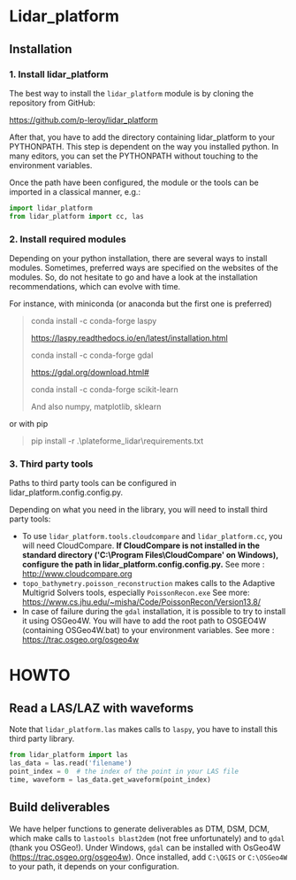 
# **Lidar_platform**

## Installation

### 1. Install lidar_platform

The best way to install the ```lidar_platform``` module is by cloning the repository from GitHub:

https://github.com/p-leroy/lidar_platform

After that, you have to add the directory containing lidar_platform to your PYTHONPATH. This step is dependent on the way you installed python. In many editors, you can set the PYTHONPATH without touching to the environment variables.

Once the path have been configured, the module or the tools can be imported in a classical manner, e.g.:

```python
import lidar_platform
from lidar_platform import cc, las
```

### 2. Install required modules
Depending on your python installation, there are several ways to install modules. Sometimes, preferred ways are 
specified on the websites of the modules. So, do not hesitate to go and have a look at the installation 
recommendations, which can evolve with time.

For instance, with miniconda (or anaconda but the first one is preferred)
> conda install -c conda-forge laspy 
> 
> https://laspy.readthedocs.io/en/latest/installation.html
> 
> conda install -c conda-forge gdal
> 
> https://gdal.org/download.html#
> 
> conda install -c conda-forge scikit-learn
> 
> And also numpy, matplotlib, sklearn

or with pip

> pip install -r .\plateforme_lidar\requirements.txt

### 3. Third party tools

Paths to third party tools can be configured in lidar_platform.config.config.py.

Depending on what you need in the library, you will need to install third party tools:
- To use ```lidar_platform.tools.cloudcompare``` and ```lidar_platform.cc```, you will need CloudCompare.
**If CloudCompare is not installed in the standard directory ('C:\Program Files\CloudCompare' on Windows), configure 
  the path in lidar_platform.config.config.py.** See more : http://www.cloudcompare.org
- ```topo_bathymetry.poisson_reconstruction``` makes calls to the Adaptive Multigrid Solvers tools, especially ```PoissonRecon.exe``` See more: https://www.cs.jhu.edu/~misha/Code/PoissonRecon/Version13.8/
- In case of failure during the `gdal` installation, it is possible to try to install it using OSGeo4W. You will have 
  to add the root path to OSGEO4W (containing OSGeo4W.bat) to your environment variables.
See more : https://trac.osgeo.org/osgeo4w

# HOWTO

## Read a LAS/LAZ with waveforms

Note that ````lidar_platform.las```` makes calls to ```laspy```, you have to install this third party library.

```python
from lidar_platform import las
las_data = las.read('filename')
point_index = 0  # the index of the point in your LAS file
time, waveform = las_data.get_waveform(point_index)
```

## Build deliverables

We have helper functions to generate deliverables as DTM, DSM, DCM, which make calls to `lastools blast2dem` (not free 
unfortunately) and to 
`gdal` (thank you OSGeo!). Under Windows, `gdal` can be installed with OsGeo4W (https://trac.osgeo.org/osgeo4w). Once 
installed, add `C:\QGIS` or `C:\OSGeo4W` to your path, it depends on your configuration.
